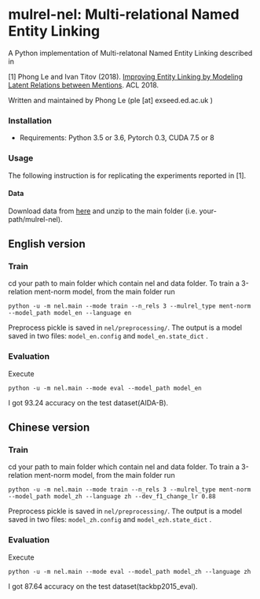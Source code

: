 mulrel-nel: Multi-relational Named Entity Linking
========

A Python implementation of Multi-relatonal Named Entity Linking described in 

[1] Phong Le and Ivan Titov (2018). [Improving Entity Linking by 
Modeling Latent Relations between Mentions](https://arxiv.org/pdf/1804.10637.pdf). ACL 2018.

Written and maintained by Phong Le (ple [at] exseed.ed.ac.uk )


### Installation

- Requirements: Python 3.5 or 3.6, Pytorch 0.3, CUDA 7.5 or 8

### Usage

The following instruction is for replicating the experiments reported in [1]. 


#### Data

Download data from [here](https://drive.google.com/open?id=1IDjXFnNnHf__MO5j_onw4YwR97oS8lAy) 
and unzip to the main folder (i.e. your-path/mulrel-nel).

## English version

### Train

cd your path to main folder which contain nel and data folder.
To train a 3-relation ment-norm model, from the main folder run
```
python -u -m nel.main --mode train --n_rels 3 --mulrel_type ment-norm --model_path model_en --language en
```
Preprocess pickle is saved in `nel/preprocessing/`.
The output is a model saved in two files: `model_en.config` and `model_en.state_dict` .

### Evaluation

Execute
```
python -u -m nel.main --mode eval --model_path model_en
```
I got 93.24 accuracy on the test dataset(AIDA-B).

## Chinese version

### Train

cd your path to main folder which contain nel and data folder.
To train a 3-relation ment-norm model, from the main folder run
```
python -u -m nel.main --mode train --n_rels 3 --mulrel_type ment-norm --model_path model_zh --language zh --dev_f1_change_lr 0.88
```
Preprocess pickle is saved in `nel/preprocessing/`.
The output is a model saved in two files: `model_zh.config` and `model_ezh.state_dict` .

### Evaluation

Execute
```
python -u -m nel.main --mode eval --model_path model_zh --language zh
```
I got 87.64 accuracy on the test dataset(tackbp2015_eval).

